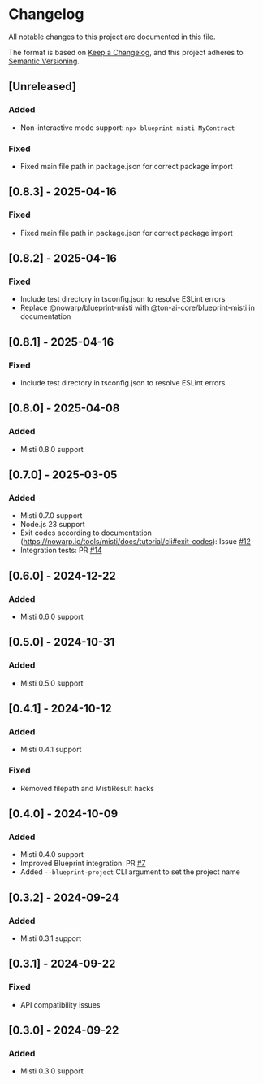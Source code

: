 # Changelog

All notable changes to this project are documented in this file.

The format is based on [Keep a Changelog](https://keepachangelog.com/en/1.0.0/),
and this project adheres to [Semantic Versioning](https://semver.org/spec/v2.0.0.html).

## [Unreleased]

### Added
- Non-interactive mode support: `npx blueprint misti MyContract`

### Fixed
- Fixed main file path in package.json for correct package import

## [0.8.3] - 2025-04-16

### Fixed
- Fixed main file path in package.json for correct package import

## [0.8.2] - 2025-04-16

### Fixed
- Include test directory in tsconfig.json to resolve ESLint errors
- Replace @nowarp/blueprint-misti with @ton-ai-core/blueprint-misti in documentation

## [0.8.1] - 2025-04-16

### Fixed
- Include test directory in tsconfig.json to resolve ESLint errors

## [0.8.0] - 2025-04-08

### Added
- Misti 0.8.0 support

## [0.7.0] - 2025-03-05

### Added
- Misti 0.7.0 support
- Node.js 23 support
- Exit codes according to documentation (https://nowarp.io/tools/misti/docs/tutorial/cli#exit-codes): Issue [#12](https://github.com/nowarp/blueprint-misti/issues/12)
- Integration tests: PR [#14](https://github.com/nowarp/blueprint-misti/pull/14)

## [0.6.0] - 2024-12-22

### Added
- Misti 0.6.0 support

## [0.5.0] - 2024-10-31

### Added
- Misti 0.5.0 support

## [0.4.1] - 2024-10-12

### Added
- Misti 0.4.1 support

### Fixed
- Removed filepath and MistiResult hacks

## [0.4.0] - 2024-10-09

### Added
- Misti 0.4.0 support
- Improved Blueprint integration: PR [#7](https://github.com/nowarp/misti/pulls/7)
- Added `--blueprint-project` CLI argument to set the project name

## [0.3.2] - 2024-09-24

### Added
- Misti 0.3.1 support

## [0.3.1] - 2024-09-22
### Fixed
- API compatibility issues

## [0.3.0] - 2024-09-22
### Added
- Misti 0.3.0 support

